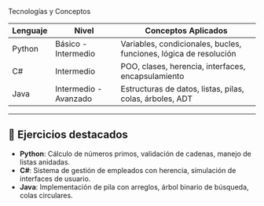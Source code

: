  Tecnologías y Conceptos

| Lenguaje   | Nivel                | Conceptos Aplicados                                                |
|------------|----------------------|---------------------------------------------------------------------|
| Python     | Básico - Intermedio  | Variables, condicionales, bucles, funciones, lógica de resolución  |
| C#         | Intermedio           | POO, clases, herencia, interfaces, encapsulamiento                 |
| Java       | Intermedio - Avanzado| Estructuras de datos, listas, pilas, colas, árboles, ADT           |

---

## 🧪 Ejercicios destacados

- **Python**: Cálculo de números primos, validación de cadenas, manejo de listas anidadas.
- **C#**: Sistema de gestión de empleados con herencia, simulación de interfaces de usuario.
- **Java**: Implementación de pila con arreglos, árbol binario de búsqueda, colas circulares.

